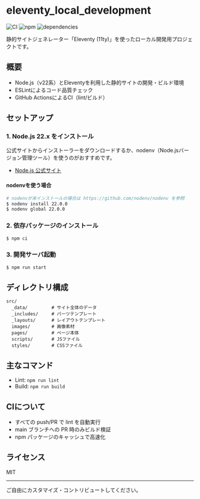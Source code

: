# eleventy_local_development

![CI](https://github.com/ryuta-watanabe/eleventy_local_development/actions/workflows/ci.yml/badge.svg)
![npm](https://img.shields.io/npm/v/@11ty/eleventy?color=cb3837&label=eleventy)
![dependencies](https://img.shields.io/librariesio/release/npm/@11ty/eleventy)

静的サイトジェネレーター「Eleventy (11ty)」を使ったローカル開発用プロジェクトです。

## 概要

- Node.js（v22系）とEleventyを利用した静的サイトの開発・ビルド環境
- ESLintによるコード品質チェック
- GitHub ActionsによるCI（lint/ビルド）

## セットアップ

### 1. Node.js 22.x をインストール

公式サイトからインストーラーをダウンロードするか、nodenv（Node.jsバージョン管理ツール）を使うのがおすすめです。

- [Node.js 公式サイト](https://nodejs.org/ja/download/)

#### nodenvを使う場合

```sh
# nodenvが未インストールの場合は https://github.com/nodenv/nodenv を参照
$ nodenv install 22.0.0
$ nodenv global 22.0.0
```

### 2. 依存パッケージのインストール

```sh
$ npm ci
```

### 3. 開発サーバ起動

```sh
$ npm run start
```

## ディレクトリ構成

```text
src/
  _data/         # サイト全体のデータ
  _includes/     # パーツテンプレート
  _layouts/      # レイアウトテンプレート
  images/        # 画像素材
  pages/         # ページ本体
  scripts/       # JSファイル
  styles/        # CSSファイル
```

## 主なコマンド

- Lint: `npm run lint`
- Build: `npm run build`

## CIについて

- すべての push/PR で lint を自動実行
- main ブランチへの PR 時のみビルド検証
- npm パッケージのキャッシュで高速化

## ライセンス

MIT

---

ご自由にカスタマイズ・コントリビュートしてください。

